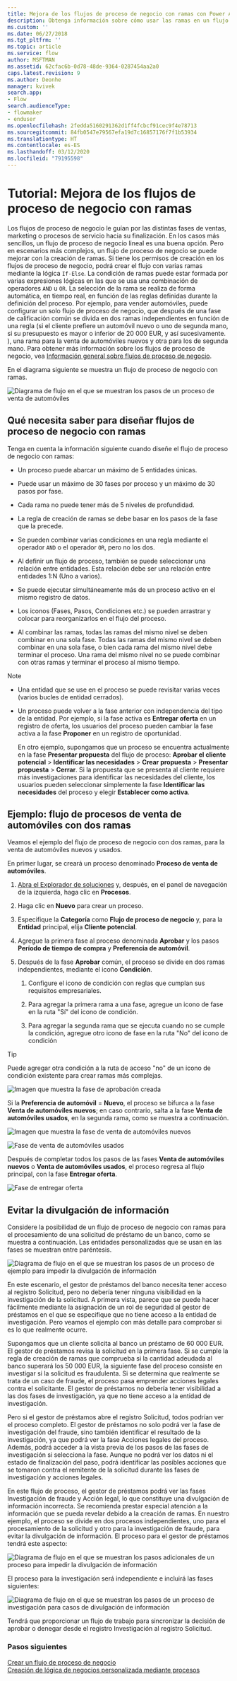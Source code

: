 ```yaml
---
title: Mejora de los flujos de proceso de negocio con ramas con Power Apps | Microsoft Docs
description: Obtenga información sobre cómo usar las ramas en un flujo de proceso de negocio
ms.custom: ''
ms.date: 06/27/2018
ms.tgt_pltfrm: ''
ms.topic: article
ms.service: flow
author: MSFTMAN
ms.assetid: 62cfac6b-0d78-48de-9364-0287454aa2a0
caps.latest.revision: 9
ms.author: Deonhe
manager: kvivek
search.app:
- Flow
search.audienceType:
- flowmaker
- enduser
ms.openlocfilehash: 2fedda5160291362d1ff4fcbcf91cec9f4e78713
ms.sourcegitcommit: 84fb0547e79567efa19d7c16857176f7f1b53934
ms.translationtype: HT
ms.contentlocale: es-ES
ms.lasthandoff: 03/12/2020
ms.locfileid: "79195598"
---
```

# <a name="tutorial-enhance-business-process-flows-with-branching"></a>Tutorial: Mejora de los flujos de proceso de negocio con ramas


Los flujos de proceso de negocio le guían por las distintas fases de ventas, marketing o procesos de servicio hacia su finalización. En los casos más sencillos, un flujo de proceso de negocio lineal es una buena opción. Pero en escenarios más complejos, un flujo de proceso de negocio se puede mejorar con la creación de ramas. Si tiene los permisos de creación en los flujos de proceso de negocio, podrá crear el flujo con varias ramas mediante la lógica `If-Else`. La condición de ramas puede estar formada por varias expresiones lógicas en las que se usa una combinación de operadores `AND` u `OR`. La selección de la rama se realiza de forma automática, en tiempo real, en función de las reglas definidas durante la definición del proceso. Por ejemplo, para vender automóviles, puede configurar un solo flujo de proceso de negocio, que después de una fase de calificación común se divida en dos ramas independientes en función de una regla (si el cliente prefiere un automóvil nuevo o uno de segunda mano, si su presupuesto es mayor o inferior de 20 000 EUR, y así sucesivamente. ), una rama para la venta de automóviles nuevos y otra para los de segunda mano. Para obtener más información sobre los flujos de proceso de negocio, vea [Información general sobre flujos de proceso de negocio](business-process-flows-overview.md).  
  
 En el diagrama siguiente se muestra un flujo de proceso de negocio con ramas.  
  
 ![Diagrama de flujo en el que se muestran los pasos de un proceso de venta de automóviles](media/example-car-sales-flow-chart.png "Diagrama de flujo en el que se muestran los pasos de un proceso de venta de automóviles")  
  
<a name="Points"></a>   
## <a name="what-you-need-to-know-when-designing-business-process-flows-with-branches"></a>Qué necesita saber para diseñar flujos de proceso de negocio con ramas  
 Tenga en cuenta la información siguiente cuando diseñe el flujo de proceso de negocio con ramas:  
  
-   Un proceso puede abarcar un máximo de 5 entidades únicas.  
  
-   Puede usar un máximo de 30 fases por proceso y un máximo de 30 pasos por fase.  
  
-   Cada rama no puede tener más de 5 niveles de profundidad.  
  
-   La regla de creación de ramas se debe basar en los pasos de la fase que la precede.  
  
-   Se pueden combinar varias condiciones en una regla mediante el operador `AND` o el operador `OR`, pero no los dos.  
  
-   Al definir un flujo de proceso, también se puede seleccionar una relación entre entidades. Esta relación debe ser una relación entre entidades 1:N (Uno a varios).  
  
-   Se puede ejecutar simultáneamente más de un proceso activo en el mismo registro de datos.  
  
-   Los iconos (Fases, Pasos, Condiciones etc.) se pueden arrastrar y colocar para reorganizarlos en el flujo del proceso.  
  
-   Al combinar las ramas, todas las ramas del mismo nivel se deben combinar en una sola fase. Todas las ramas del mismo nivel se deben combinar en una sola fase, o bien cada rama del mismo nivel debe terminar el proceso. Una rama del mismo nivel no se puede combinar con otras ramas y terminar el proceso al mismo tiempo.  
  
> [!NOTE]
> - Una entidad que se use en el proceso se puede revisitar varias veces (varios bucles de entidad cerrados).  
> - Un proceso puede volver a la fase anterior con independencia del tipo de la entidad. Por ejemplo, si la fase activa es **Entregar oferta** en un registro de oferta, los usuarios del proceso pueden cambiar la fase activa a la fase **Proponer** en un registro de oportunidad.  
>   
>   En otro ejemplo, supongamos que un proceso se encuentra actualmente en la fase **Presentar propuesta** del flujo de proceso: **Aprobar el cliente potencial** > **Identificar las necesidades** > **Crear propuesta** > **Presentar propuesta** > **Cerrar**. Si la propuesta que se presenta al cliente requiere más investigaciones para identificar las necesidades del cliente, los usuarios pueden seleccionar simplemente la fase **Identificar las necesidades** del proceso y elegir **Establecer como activa**.  
  
<a name="CarSelling365"></a>   
## <a name="example-car-selling-process-flow-with-two-branches"></a>Ejemplo: flujo de procesos de venta de automóviles con dos ramas
 
Veamos el ejemplo del flujo de proceso de negocio con dos ramas, para la venta de automóviles nuevos y usados.  
  
 En primer lugar, se creará un proceso denominado **Proceso de venta de automóviles**.  
  
1.  [Abra el Explorador de soluciones](/powerapps/maker/model-driven-apps/advanced-navigation#solution-explorer) y, después, en el panel de navegación de la izquierda, haga clic en **Procesos**.  
  
2.  Haga clic en **Nuevo** para crear un proceso.  
  
3.  Especifique la **Categoría** como **Flujo de proceso de negocio** y, para la **Entidad** principal, elija **Cliente potencial**.  
  
4.  Agregue la primera fase al proceso denominada **Aprobar** y los pasos **Período de tiempo de compra** y **Preferencia de automóvil**.  
  
5.  Después de la fase **Aprobar** común, el proceso se divide en dos ramas independientes, mediante el icono **Condición**.  
  
    1.  Configure el icono de condición con reglas que cumplan sus requisitos empresariales.  
  
    2.  Para agregar la primera rama a una fase, agregue un icono de fase en la ruta "Sí" del icono de condición.  
  
    3.  Para agregar la segunda rama que se ejecuta cuando no se cumple la condición, agregue otro icono de fase en la ruta "No" del icono de condición  
  
> [!TIP]
>  Puede agregar otra condición a la ruta de acceso "no" de un icono de condición existente para crear ramas más complejas.  
  
 ![Imagen que muestra la fase de aprobación creada](media/example-car-sales-qualify-stage.JPG "Imagen que muestra la fase de aprobación creada")  
  
 Si la **Preferencia de automóvil** = **Nuevo**, el proceso se bifurca a la fase **Venta de automóviles nuevos**; en caso contrario, salta a la fase **Venta de automóviles usados**, en la segunda rama, como se muestra a continuación.  
  
 ![Imagen que muestra la fase de venta de automóviles nuevos](media/example-car-sales-new-stage-1.JPG "Imagen que muestra la fase de venta de automóviles nuevos")  
  
 ![Fase de venta de automóviles usados](media/example-car-sales-pre-owned-stage.JPG "Fase de venta de automóviles usados")  
  
 Después de completar todos los pasos de las fases **Venta de automóviles nuevos** o **Venta de automóviles usados**, el proceso regresa al flujo principal, con la fase **Entregar oferta**.  
  
 ![Fase de entregar oferta](media/example-car-sales-deliver-quote-stage.JPG "Fase de entregar oferta")  
  
<a name="PreventInformation"></a>   
## <a name="prevent-information-disclosure"></a>Evitar la divulgación de información  
 Considere la posibilidad de un flujo de proceso de negocio con ramas para el procesamiento de una solicitud de préstamo de un banco, como se muestra a continuación. Las entidades personalizadas que se usan en las fases se muestran entre paréntesis.  
  
 ![Diagrama de flujo en el que se muestran los pasos de un proceso de ejemplo para impedir la divulgación de información](media/example-car-sales-flow-chart-process-prevent-information-disclosure.png "Diagrama de flujo en el que se muestran los pasos de un proceso de ejemplo para impedir la divulgación de información")  
  
 En este escenario, el gestor de préstamos del banco necesita tener acceso al registro Solicitud, pero no debería tener ninguna visibilidad en la investigación de la solicitud. A primera vista, parece que se puede hacer fácilmente mediante la asignación de un rol de seguridad al gestor de préstamos en el que se especifique que no tiene acceso a la entidad de investigación. Pero veamos el ejemplo con más detalle para comprobar si es lo que realmente ocurre.  
  
 Supongamos que un cliente solicita al banco un préstamo de 60 000 EUR. El gestor de préstamos revisa la solicitud en la primera fase. Si se cumple la regla de creación de ramas que comprueba si la cantidad adeudada al banco superará los 50 000 EUR, la siguiente fase del proceso consiste en investigar si la solicitud es fraudulenta. Si se determina que realmente se trata de un caso de fraude, el proceso pasa emprender acciones legales contra el solicitante. El gestor de préstamos no debería tener visibilidad a las dos fases de investigación, ya que no tiene acceso a la entidad de investigación.  
  
 Pero si el gestor de préstamos abre el registro Solicitud, todos podrían ver el proceso completo. El gestor de préstamos no solo podrá ver la fase de investigación del fraude, sino también identificar el resultado de la investigación, ya que podrá ver la fase Acciones legales del proceso. Además, podrá acceder a la vista previa de los pasos de las fases de investigación si selecciona la fase. Aunque no podrá ver los datos ni el estado de finalización del paso, podrá identificar las posibles acciones que se tomaron contra el remitente de la solicitud durante las fases de investigación y acciones legales.  
  
 En este flujo de proceso, el gestor de préstamos podrá ver las fases Investigación de fraude y Acción legal, lo que constituye una divulgación de información incorrecta. Se recomienda prestar especial atención a la información que se pueda revelar debido a la creación de ramas. En nuestro ejemplo, el proceso se divide en dos procesos independientes, uno para el procesamiento de la solicitud y otro para la investigación de fraude, para evitar la divulgación de información. El proceso para el gestor de préstamos tendrá este aspecto:  
  
 ![Diagrama de flujo en el que se muestran los pasos adicionales de un proceso para impedir la divulgación de información](media/example-car-sales-flow-chart-additional-steps-prevent-information-disclosure.png "Diagrama de flujo en el que se muestran los pasos adicionales de un proceso para impedir la divulgación de información")  
  
 El proceso para la investigación será independiente e incluirá las fases siguientes:  
  
 ![Diagrama de flujo en el que se muestran los pasos de un proceso de investigación para casos de divulgación de información](media/example-car-sales-flow-chart-investigation-information-disclosure-case.png "Diagrama de flujo en el que se muestran los pasos de un proceso de investigación para casos de divulgación de información")  
  
 Tendrá que proporcionar un flujo de trabajo para sincronizar la decisión de aprobar o denegar desde el registro Investigación al registro Solicitud.  
  
### <a name="next-steps"></a>Pasos siguientes  
 [Crear un flujo de proceso de negocio](create-business-process-flow.md)   
 [Creación de lógica de negocios personalizada mediante procesos](guide-staff-through-common-tasks-processes.md)   
 
